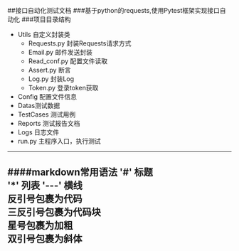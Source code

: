 ##接口自动化测试文档
###基于python的requests,使用Pytest框架实现接口自动化
###项目目录结构
* Utils 自定义封装类
   * Requests.py 封装Requests请求方式
   * Email.py 邮件发送封装
   * Read_conf.py 配置文件读取
   * Assert.py 断言
   * Log.py 封装Log
   * Token.py 登录token获取
* Config 配置文件信息
* Datas测试数据
* TestCases 测试用例
* Reports 测试报告文档
* Logs 日志文件
* run.py 主程序入口，执行测试  
---
####markdown常用语法
'#' 标题  
'*' 列表
'---' 横线  
反引号包裹为代码  
三反引号包裹为代码块  
星号包裹为加粗  
双引号包裹为斜体
----

